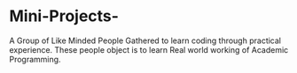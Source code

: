 # Mini-Projects-
A Group of Like Minded People Gathered to learn coding through practical experience. These people object is to learn Real world working of Academic Programming.
